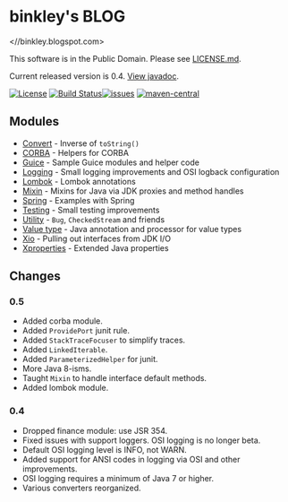 binkley's BLOG
==============

<//binkley.blogspot.com>

This software is in the Public Domain.  Please see [LICENSE.md](LICENSE.md).

Current released version is 0.4.  [View javadoc](//binkley.github.io/binkley/).

[![License](//img.shields.io/badge/license-PD-blue.svg?style=flat)](//unlicense.org) [![Build Status](//img.shields.io/travis/binkley/binkley.svg?style=flat)](//travis-ci.org/binkley/binkley)[![issues](//img.shields.io/github/issues/binkley/binkley.svg)](//github.com/binkley/binkley/issues) [![maven-central](//img.shields.io/maven-central/v/hm.binkley/binkley-blog.svg?style=flat)](//search.maven.org/#search%7Cgav%7C1%7Cg%3A%22hm.binkley%22%20AND%20a%3A%22binkley-blog%22)

## Modules

* [Convert](convert/) - Inverse of `toString()`
* [CORBA](corba/) - Helpers for CORBA
* [Guice](guice/) - Sample Guice modules and helper code
* [Logging](logging/) - Small logging improvements and OSI logback configuration
* [Lombok](lombok/) - Lombok annotations
* [Mixin](mixin/) - Mixins for Java via JDK proxies and method handles
* [Spring](spring/) - Examples with Spring
* [Testing](testing/) - Small testing improvements
* [Utility](util/) - `Bug`, `CheckedStream` and friends
* [Value type](value-type/) - Java annotation and processor for value types
* [Xio](xio/) - Pulling out interfaces from JDK I/O
* [Xproperties](xprops/) - Extended Java properties

## Changes

### 0.5

* Added corba module.
* Added `ProvidePort` junit rule.
* Added `StackTraceFocuser` to simplify traces.
* Added `LinkedIterable`.
* Added `ParameterizedHelper` for junit.
* More Java 8-isms.
* Taught `Mixin` to handle interface default methods.
* Added lombok module.

### 0.4

* Dropped finance module: use JSR 354.
* Fixed issues with support loggers.  OSI logging is no longer beta.
* Default OSI logging level is INFO, not WARN.
* Added support for ANSI codes in logging via OSI and other improvements.
* OSI logging requires a minimum of Java 7 or higher.
* Various converters reorganized.
